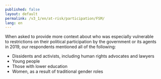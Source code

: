 ```yaml
---
published: false
layout: default
permalink: /v3_1/en/at-risk/participation/FSM/
lang: en
---
```

When asked to provide more context about who was especially vulnerable to restrictions on their political participation by the government or its agents in 2019, our respondents mentioned all of the following: 

- Dissidents and activists, including human rights advocates and lawyers 
- Young people 
- Those with lower education 
- Women, as a result of traditional gender roles
 